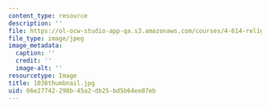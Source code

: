 ```yaml
---
content_type: resource
description: ''
file: https://ol-ocw-studio-app-qa.s3.amazonaws.com/courses/4-614-religious-architecture-and-islamic-cultures-fall-2002/66e27742298b45a2db25bd5b64ee87eb_1038thumbnail.jpg
file_type: image/jpeg
image_metadata:
  caption: ''
  credit: ''
  image-alt: ''
resourcetype: Image
title: 1038thumbnail.jpg
uid: 66e27742-298b-45a2-db25-bd5b64ee87eb
---
```

